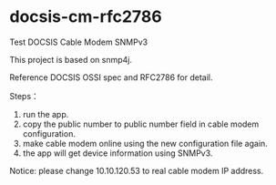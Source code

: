 # docsis-cm-rfc2786
Test DOCSIS Cable Modem SNMPv3

This project is based on snmp4j.

Reference DOCSIS OSSI spec and RFC2786 for detail.

Steps：

1. run the app.
2. copy the public number to public number field in cable modem configuration.
3. make cable modem online using the new configuration file again.
4. the app will get device information using SNMPv3.

Notice:
please change 10.10.120.53 to real cable modem IP address.
